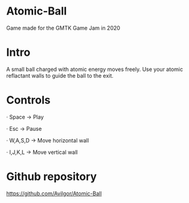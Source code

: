 # Atomic-Ball

Game made for the GMTK Game Jam in 2020

# Intro

A small ball charged with atomic energy moves freely. Use your atomic reflactant walls to guide the ball to the exit.

# Controls

· Space -> Play

· Esc -> Pause 

· W,A,S,D -> Move horizontal wall

· I,J,K,L -> Move vertical wall


# Github repository

https://github.com/Avilgor/Atomic-Ball
